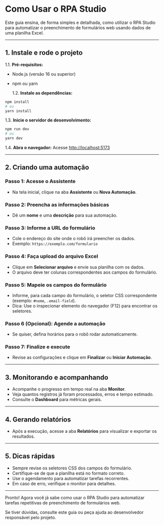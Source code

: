 # Como Usar o RPA Studio

Este guia ensina, de forma simples e detalhada, como utilizar o RPA Studio para automatizar o preenchimento de formulários web usando dados de uma planilha Excel.

---

## 1. Instale e rode o projeto

1.1. **Pré-requisitos:**

- Node.js (versão 16 ou superior)
- npm ou yarn

  1.2. **Instale as dependências:**

```sh
npm install
# ou
yarn install
```

1.3. **Inicie o servidor de desenvolvimento:**

```sh
npm run dev
# ou
yarn dev
```

1.4. **Abra o navegador:**
Acesse [http://localhost:5173](http://localhost:5173)

---

## 2. Criando uma automação

### Passo 1: Acesse o Assistente

- Na tela inicial, clique na aba **Assistente** ou **Nova Automação**.

### Passo 2: Preencha as informações básicas

- Dê um **nome** e uma **descrição** para sua automação.

### Passo 3: Informe a URL do formulário

- Cole o endereço do site onde o robô irá preencher os dados.
- Exemplo: `https://exemplo.com/formulario`

### Passo 4: Faça upload do arquivo Excel

- Clique em **Selecionar arquivo** e envie sua planilha com os dados.
- O arquivo deve ter colunas correspondentes aos campos do formulário.

### Passo 5: Mapeie os campos do formulário

- Informe, para cada campo do formulário, o seletor CSS correspondente (exemplo: `#nome`, `.email-field`).
- Dica: Use o inspecionar elemento do navegador (F12) para encontrar os seletores.

### Passo 6 (Opcional): Agende a automação

- Se quiser, defina horários para o robô rodar automaticamente.

### Passo 7: Finalize e execute

- Revise as configurações e clique em **Finalizar** ou **Iniciar Automação**.

---

## 3. Monitorando e acompanhando

- Acompanhe o progresso em tempo real na aba **Monitor**.
- Veja quantos registros já foram processados, erros e tempo estimado.
- Consulte o **Dashboard** para métricas gerais.

---

## 4. Gerando relatórios

- Após a execução, acesse a aba **Relatórios** para visualizar e exportar os resultados.

---

## 5. Dicas rápidas

- Sempre revise os seletores CSS dos campos do formulário.
- Certifique-se de que a planilha está no formato correto.
- Use o agendamento para automatizar tarefas recorrentes.
- Em caso de erro, verifique o monitor para detalhes.

---

Pronto! Agora você já sabe como usar o RPA Studio para automatizar tarefas repetitivas de preenchimento de formulários web.

Se tiver dúvidas, consulte este guia ou peça ajuda ao desenvolvedor responsável pelo projeto.
